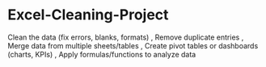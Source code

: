# Excel-Cleaning-Project
Clean the data (fix errors, blanks, formats)  , Remove duplicate entries  , Merge data from multiple sheets/tables  , Create pivot tables or dashboards (charts, KPIs)  , Apply formulas/functions to analyze data
